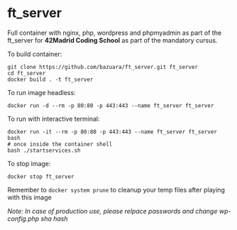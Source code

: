 # ft_server

Full container with nginx, php, wordpress and phpmyadmin as part of the ft_server for **42Madrid Coding School** as part of the mandatory cursus.

To build container:

```
git clone https://github.com/bazuara/ft_server.git ft_server
cd ft_server
docker build . -t ft_server
```
To run image headless:

```
docker run -d --rm -p 80:80 -p 443:443 --name ft_server ft_server
```

To run with interactive terminal:

```
docker run -it --rm -p 80:80 -p 443:443 --name ft_server ft_server bash
# once inside the container shell
bash ./startservices.sh
```
To stop image:
```
docker stop ft_server
```

Remember to ` docker system prune ` to cleanup your temp files after playing with this image

*Note: In case of production use, please relpace passwords and change wp-config.php sha hash*
